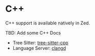 # C++

C++ support is available natively in Zed.

TBD: Add some C++ Docs

- Tree Sitter: [tree-sitter-cpp](https://github.com/tree-sitter/tree-sitter-cpp)
- Language Server: [clangd](https://github.com/clangd/clangd)
